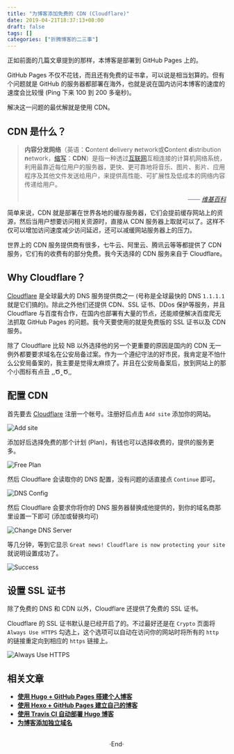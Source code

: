 ```yaml
---
title: "为博客添加免费的 CDN (Cloudflare)"
date: 2019-04-21T18:37:13+08:00
draft: false
tags: []
categories: ["折腾博客的二三事"]
---
```

<!-- 
<img alt="" src="https://mogeko.github.io/blog-images/r/056/" >
<span class="spoiler" ></span>
&emsp;&emsp;
 -->

正如前面的几篇文章提到的那样，本博客是部署到 GitHub Pages 上的。

GitHub Pages 不仅不花钱，而且还有免费的证书拿，可以说是相当划算的。但有个问题就是 GitHub 的服务器都部署在海外，也就是说在国内访问本博客的速度的速度会比较慢 (Ping 下来 100 到 200 多毫秒)。

解决这一问题的最优解就是使用 CDN。

## CDN 是什么？

> **内容分发网络**（英语：**C**ontent **d**elivery **n**etwork或**C**ontent **d**istribution **n**etwork，[缩写](https://zh.wikipedia.org/wiki/%E7%B8%AE%E5%AF%AB)：**CDN**）是指一种透过[互联网](https://zh.wikipedia.org/wiki/%E4%BA%92%E8%81%AF%E7%B6%B2)互相连接的计算机网络系统，利用最靠近每位用户的服务器，更快、更可靠地将音乐、图片、影片、应用程序及其他文件发送给用户，来提供高性能、可扩展性及低成本的网络内容传递给用户。
>
> 
> &emsp;<span style="color: #6a737d;font-style:italic;float: right; ">—— <a href="https://zh.wikipedia.org/zh-cn/%E5%85%A7%E5%AE%B9%E5%82%B3%E9%81%9E%E7%B6%B2%E8%B7%AF">维基百科</a></span>
> 

简单来说，CDN 就是部署在世界各地的缓存服务器，它们会提前缓存网站上的资源，然后当用户想要访问相关资源时，直接从 CDN 服务器上取就可以了。这样不仅可以增加访问速度减少访问延迟，还可以减缓网站服务器上的压力。

世界上的 CDN 服务提供商有很多，七牛云、阿里云、腾讯云等等都提供了 CDN 服务，它们有的收费有的部分免费。我今天选择的 CDN 服务来自于 Cloudflare。

## Why Cloudflare？

[Cloudflare](https://dash.cloudflare.com/) 是全球最大的 DNS 服务提供商之一 (号称是全球最快的 DNS `1.1.1.1` 就是它们搞的)。除此之外他们还提供 CDN、SSL 证书、DDos 保护等服务，并且 Cloudflare 与百度有合作，在国内也部署有大量的节点，还能顺便解决百度爬无法抓取 GitHub Pages 的问题。我今天要使用的就是免费版的 SSL 证书以及 CDN 服务。

除了 Cloudflare 比较 NB 以外选择他的另一个更重要的原因是国内的 CDN 无一例外都要要求域名在公安局备过案。作为一个遵纪守法的好市民，我肯定是不怕什么公安局备案的，我主要是觉得太麻烦了。<span class="spoiler" >并且在公安局备案后，放到网站上的那个小图标有点丑 ,,Ծ‸Ծ,,</span>

## 配置 CDN

首先要去 [Cloudflare](https://dash.cloudflare.com/) 注册一个帐号。注册好后点击 `Add site` 添加你的网站。

<img alt="Add site" src="https://mogeko.github.io/blog-images/r/056/add-site.png" >

添加好后选择免费的那个计划 (Plan)，有钱也可以选择收费的，提供的服务更多。

<img alt="Free Plan" src="https://mogeko.github.io/blog-images/r/056/free-plan.png" >

然后 Cloudflare 会读取你的 DNS 配置，没有问题的话直接点 `Continue` 即可。

<img alt="DNS Config" src="https://mogeko.github.io/blog-images/r/056/dns-config.png" >

然后 Cloudflare 会要求你将你的 DNS 服务器替换成他提供的，到你的域名商那里设置一下即可 (添加或替换均可)

<img alt="Change DNS Server" src="https://mogeko.github.io/blog-images/r/056/change-dns-server.png.png" >

等几分钟，等到它显示 `Great news! Cloudflare is now protecting your site` 就说明设置成功了。

<img alt="Success" src="https://mogeko.github.io/blog-images/r/056/success.png" >

## 设置 SSL 证书

除了免费的 DNS 和 CDN 以外，Cloudflare 还提供了免费的 SSL 证书。

Cloudflare 的 SSL 证书默认是已经开启了的。不过最好还是在 `Crypto` 页面将 `Always Use HTTPS` 勾选上，这个选项可以自动在访问你的网站时将所有的 `http` 的链接重定向到相应的 `https` 链接上。

<img alt="Always Use HTTPS" src="https://mogeko.github.io/blog-images/r/056/always-use-https.png" >

<!-- 然后使用浏览器访问你的网站，点击链接旁边的小锁🔒，查看 SSL 证书的相关信息。-->

<!-- <img alt="SSL-Info" src="https://mogeko.github.io/blog-images/r/056/ssl-info.png" > -->

## 相关文章

- [**使用 Hugo + GitHub Pages 搭建个人博客**](http://localhost:1313/2018/018/)
- [**使用 Hexo + GitHub Pages 建立自己的博客**](https://mogeko.github.io/2017/002/)
- [**使用 Travis CI 自动部署 Hugo 博客**](https://mogeko.github.io/2018/028/)
- [**为博客添加独立域名**](https://mogeko.github.io/2018/048.md)

<br>

<center>  ·End·  </center>
